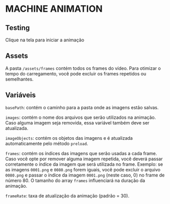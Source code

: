 # MACHINE ANIMATION

## Testing

Clique na tela para iniciar a animação

## Assets

A pasta `/assets/frames` contém todos os frames do vídeo. Para otimizar o tempo do carregamento, você pode excluir os frames repetidos ou semelhantes.

## Variáveis

`basePath`: contém o caminho para a pasta onde as imagens estão salvas.

`images`: contém o nome dos arquivos que serão utilizados na animação. Caso alguma imagem seja removida, essa variável também deve ser atualizada.

`imageObjects`: contém os objetos das imagens e é atualizada automaticamente pelo método `preload`.

`frames`: contém os índices das imagens que serão usadas a cada frame. Caso você opte por remover alguma imagem repetida, você deverá passar corretamente o índice da imagem que será utilizada no frame.
Exemplo: se as imagens `0001.png` e `0080.png` forem iguais, você pode excluir o arquivo `0080.png` e passar o índice da imagem `0001.png` (neste caso, 0) no frame de número 80.
O tamanho do array `frames` influenciará na duração da animação.

`frameRate`: taxa de atualização da animação (padrão = 30).
